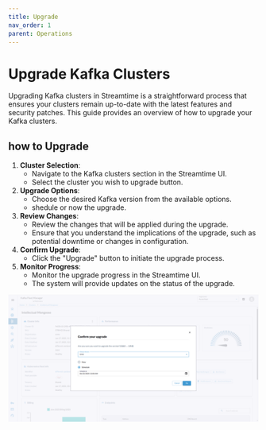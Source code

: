 ```yaml
---
title: Upgrade
nav_order: 1
parent: Operations
---
```


# Upgrade Kafka Clusters
Upgrading Kafka clusters in Streamtime is a straightforward process that ensures your clusters remain up-to-date with the latest features and security patches. This guide provides an overview of how to upgrade your Kafka clusters.

## how to Upgrade
1. **Cluster Selection**:  
   - Navigate to the Kafka clusters section in the Streamtime UI.
   - Select the cluster you wish to upgrade button.
2. **Upgrade Options**:  
   - Choose the desired Kafka version from the available options.
   - shedule or now the upgrade.
3. **Review Changes**:  
   - Review the changes that will be applied during the upgrade.
   - Ensure that you understand the implications of the upgrade, such as potential downtime or changes in configuration.
4. **Confirm Upgrade**:  
   - Click the "Upgrade" button to initiate the upgrade process.
5. **Monitor Progress**:  
   - Monitor the upgrade progress in the Streamtime UI.
   - The system will provide updates on the status of the upgrade.


![Upgrade Kafka Cluster](/assets/images/upgrade.png)